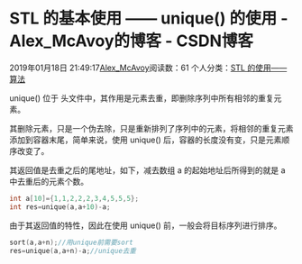 # STL 的基本使用 —— unique() 的使用 - Alex_McAvoy的博客 - CSDN博客





2019年01月18日 21:49:17[Alex_McAvoy](https://me.csdn.net/u011815404)阅读数：61
个人分类：[STL 的使用——算法](https://blog.csdn.net/u011815404/article/category/8793970)









unique() 位于 <algorithm> 头文件中，其作用是元素去重，即删除序列中所有相邻的重复元素。

其删除元素，只是一个伪去除，只是重新排列了序列中的元素，将相邻的重复元素添加到容器末尾，简单来说，使用 unique() 后，容器的长度没有变，只是元素顺序改变了。

其返回值是去重之后的尾地址，如下，减去数组 a 的起始地址后所得到的就是 a 中去重后的元素个数。

```cpp
int a[10]={1,1,2,2,2,3,4,5,5,5};
int res=unique(a,a+10)-a;
```

由于其返回值的特性，因此在使用 unique() 前，一般会将目标序列进行排序。

```cpp
sort(a,a+n);//用unique前需要sort
res=unique(a,a+n)-a;//unique去重
```





